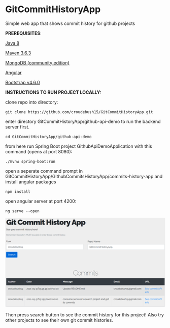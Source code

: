 # **GitCommitHistoryApp**

Simple web app that shows commit history for github projects

**PREREQUISITES**:

[Java 8](https://java.com/en/download/help/download_options.html)

[Maven 3.6.3](https://maven.apache.org/index.html)

[MongoDB (community edition)](https://docs.mongodb.com/manual/installation/)

[Angular](https://angular.io/guide/setup-local)

[Bootstrap v4.6.0](https://getbootstrap.com/)

**INSTRUCTIONS TO RUN PROJECT LOCALLY:**

clone repo into directory:

    git clone https://github.com/croudebush15/GitCommitHistoryApp.git

enter directory GitCommitHistoryApp/github-api-demo to run the backend server first.

    cd GitCommitHistoryApp/github-api-demo

from here run Spring Boot project GithubApiDemoApplication with this command (opens at port 8080):

    ./mvnw spring-boot:run

open a seperate command prompt in GitCommitHistoryApp/GithubCommitsHistoryApp/commits-history-app and install angular packages

    npm install

open angular server at port 4200:

    ng serve --open
    
![Capture](Capture.PNG)


Then press search button to see the commit history for this project! Also try other projects to see their own git commit histories. 
